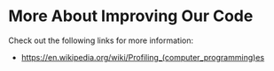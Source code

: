 # More About Improving Our Code

Check out the following links for more information:

* https://en.wikipedia.org/wiki/Profiling_(computer_programming)es